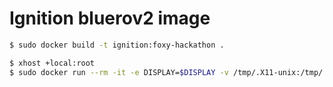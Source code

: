 # Ignition bluerov2 image

```Bash
$ sudo docker build -t ignition:foxy-hackathon .
```

```Bash
$ xhost +local:root
$ sudo docker run --rm -it -e DISPLAY=$DISPLAY -v /tmp/.X11-unix:/tmp/.X11-unix:ro --gpus all ignition:foxy-hackathon ros2 launch tudelft_hackathon bluerov_ign_sim.launch.py
```
